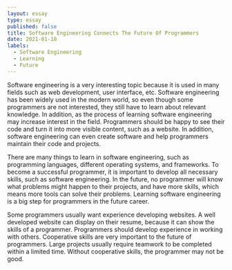 ```yaml
---
layout: essay
type: essay
published: false
title: Software Engineering Connects The Future Of Programmers
date: 2021-01-10
labels:
  - Software Engineering
  - Learning
  - Future
---
```


Software engineering is a very interesting topic because it is used in many fields such as web development, user interface, etc. Software engineering has been widely used in the modern world, so even though some programmers are not interested, they still have to learn about relevant knowledge. In addition, as the process of learning software engineering may increase interest in the field. Programmers should be happy to see their code and turn it into more visible content, such as a website. In addition, software engineering can even create software and help programmers maintain their code and projects.

There are many things to learn in software engineering, such as programming languages, different operating systems, and frameworks. To become a successful programmer, it is important to develop all necessary skills, such as software engineering. In the future, no programmer will know what problems might happen to their projects, and have more skills, which means more tools can solve their problems. Learning software engineering is a big step for programmers in the future career.

Some programmers usually want experience developing websites. A well developed website can display on their resume, because it can show the skills of a programmer. Programmers should develop experience in working with others. Cooperative skills are very important to the future of programmers. Large projects usually require teamwork to be completed within a limited time. Without cooperative skills, the programmer may not be good.
